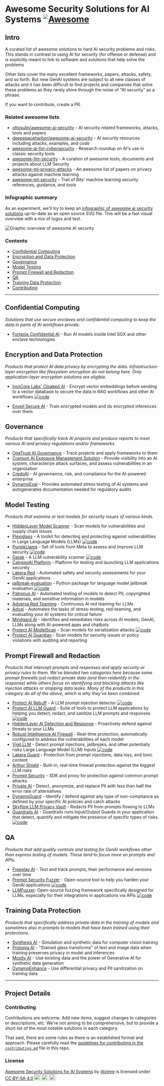# Awesome Security Solutions for AI Systems [![Awesome](https://awesome.re/badge.svg)](https://awesome.re)

## Intro

A curated list of awesome solutions to hard AI security problems and risks.  This stands in contrast to using AI for security (for offense or defense) and is explicitly meant to link to software and solutions that help solve the problems

Other lists cover the many excellent frameworks, papers, attacks, safety, and so forth.  But new GenAI systems are subject to all new classes of attacks and it has been difficult to find projects and companies that solve these problems as they rarely shine through the noise of "AI security" as a phrase.

If you want to contribute, create a PR.

### Related awesome lists

* [ottosulin/awesome-ai-security](https://github.com/ottosulin/awesome-ai-security) - AI security related frameworks, attacks, tools and papers
* [deepspaceharbor/awesome-ai-security](https://github.com/DeepSpaceHarbor/Awesome-AI-Security) - AI security resources including attacks, examples, and code
* [awesome-ai-for-cybersecurity](https://github.com/Billy1900/Awesome-AI-for-cybersecurity) - Research roundup on AI's use in classic security tools
* [awesome-llm-security](https://github.com/corca-ai/awesome-llm-security) - A curation of awesome tools, documents and projects about LLM Security
* [awesome-ml-privacy-attacks](https://github.com/stratosphereips/awesome-ml-privacy-attacks) - An awesome list of papers on privacy attacks against machine learning
* [awesome-ml-security](https://github.com/trailofbits/awesome-ml-security) - Trail of Bits' machine learning security references, guidance, and tools

### Infographic summary

As an experiment, we'll try to keep an [infographic of awesome ai security solutions](awesome-ai-security-infographic.svg) up-to-date as an open source SVG file. This will be a fast visual overview with a mix of logos and text.

![_Graphic overview of awesome AI security_](awesome-ai-security-infographic.svg)

### Contents

* [Confidential Computing](#confidential-computing)
* [Encryption and Data Protection](#encryption-and-data-protection)
* [Governance](#governance)
* [Model Testing](#model-testing)
* [Prompt Firewall and Redaction](#prompt-firewall-and-redaction)
* [QA](#qa)
* [Training Data Protection](#training-data-protection)
* [Contributing](#contributing)

------

## Confidential Computing

_Solutions that use secure enclaves and confidential computing to keep the data in parts of AI workflows private._

* [Fortanix Confidential AI](https://www.fortanix.com/platform/confidential-ai) - Run AI models inside Intel SGX and other enclave technologies

<!--
* [Opaque Systems](https://opaque.co/) - Run models in confidential compute environments

Leave here as a reminder. It seems Opaque has removed their confidential compute AI product and now has a product called Opaque Gateway that redacts and "compresses" prompts before sending on to OpenAI et al. But the product is in "waitlist" state as of May 2024 and so isn't eligible for this list. https://opaquegateway.opaque.co/

Leaving this here since they've now raised US$31M and have at least one rockstar founder, plus they were born out of a nice open source product: https://github.com/mc2-project/mc2,  so worth checking status again in awhile.
-->


## Encryption and Data Protection

_Products that protect AI data privacy by encrypting the data. Infrastructure-layer encryption like filesystem encryption do not belong here. Only application-layer encryption solutions are eligible._

* [IronCore Labs' Cloaked AI](https://ironcorelabs.com/products/cloaked-ai/) - Encrypt vector embeddings before sending to a vector database to secure the data in RAG workflows and other AI workflows [![code](https://img.shields.io/github/license/ironcorelabs/ironcore-alloy)](https://github.com/ironcorelabs/ironcore-alloy/)

* [Enveil Secure AI](https://www.enveil.com/secure-ai/) - Train encrypted models and do encrypted inferences over them

## Governance

_Products that specifically track AI projects and produce reports to meet various AI and privacy regulations and/or frameworks._

* [OneTrust AI Governance](https://www.onetrust.com/products/ai-governance/) - Track projects and apply frameworks to them
* [Cranium AI Exposure Management Solution](https://www.cranium.ai) - Provide visibility into an AI system, characterize attack surfaces, and assess vulnerabilities in an organization
* [CredoAI](https://www.credo.ai) - AI governance, risk, and compliance for the AI-powered enterprise
* [DynamoEval](https://dynamo.ai/platform/dynamoeval) - Provides automated stress testing of AI systems and autogenerates documentation needed for regulatory audits

## Model Testing

_Products that examine or test models for security issues of various kinds._

* [HiddenLayer Model Scanner](https://hiddenlayer.com/model-scanner/) - Scan models for vulnerabilities and supply chain issues
* [Plexiglass](https://github.com/kortex-labs/plexiglass) - A toolkit for detecting and protecting against vulnerabilities in Large Language Models (LLMs) [![code](https://img.shields.io/github/license/kortex-labs/plexiglass)](https://github.com/kortex-labs/plexiglass/)
* [PurpleLlama](https://github.com/facebookresearch/PurpleLlama) - Set of tools from Meta to assess and improve LLM security [![code](https://img.shields.io/github/license/facebookresearch/PurpleLlama)](https://github.com/facebookresearch/PurpleLlama/)
* [Garak](https://garak.ai/) - A LLM vulnerability scanner [![code](https://img.shields.io/github/license/leondz/garak)](https://github.com/leondz/garak/)
* [CalypsoAI Platform](https://calypsoai.com/platform/) - Platform for testing and launching LLM applications securely
* [Lakera Red](https://www.lakera.ai/ai-red-teaming) - Automated safety and security assessments for your GenAI applications
* [jailbreak-evaluation](https://github.com/controllability/jailbreak-evaluation) - Python package for language model jailbreak evaluation [![code](https://img.shields.io/github/license/controllability/jailbreak-evaluation)](https://github.com/controllability/jailbreak-evaluation/)
* [Patronus AI](https://www.patronus.ai) - Automated testing of models to detect PII, copyrighted materials, and sensitive information in models
* [Adversa Red Teaming](https://adversa.ai/ai-red-teaming-llm/) - Continuous AI red teaming for LLMs
* [Advai](https://www.advai.co.uk) - Automates the tasks of stress-testing, red-teaming, and evaluating your AI systems for critical failure
* [Mindgard AI](https://mindgard.ai) - Identifies and remediates risks across AI models, GenAI, LLMs along with AI-powered apps and chatbots
* [Protect AI ModelScan](https://protectai.com/modelscan) - Scan models for serialization attacks [![code](https://img.shields.io/github/license/protectai/modelscan)](https://github.com/protectai/modelscan)
* [Protect AI Guardian](https://protectai.com/guardian) - Scan models for security issues or policy violations with auditing and reporting

## Prompt Firewall and Redaction

_Products that intercept prompts and responses and apply security or privacy rules to them. We've blended two categories here because some prompt firewalls just redact private data (and then reidentify in the response) while others focus on identifying and blocking attacks like injection attacks or stopping data leaks. Many of the products in this category do all of the above, which is why they've been combined._

* [Protect AI Rebuff](https://playground.rebuff.ai) - A LLM prompt injection detector [![code](https://img.shields.io/github/license/protectai/rebuff)](https://github.com/protectai/rebuff/)
* [Protect AI LLM Guard](https://protectai.com/llm-guard) - Suite of tools to protect LLM applications by helping you detect, redact, and sanitize LLM prompts and responses [![code](https://img.shields.io/github/license/protectai/llm-guard)](https://github.com/protectai/llm-guard/)
* [HiddenLayer AI Detection and Response](https://hiddenlayer.com/aidr/) - Proactively defend against threats to your LLMs
* [Robust Intelligence AI Firewall](https://www.robustintelligence.com/platform/ai-firewall-guardrails) - Real-time protection, automatically configured to address the vulnerabilities of each model
* [Vigil LLM](https://github.com/deadbits/vigil-llm) - Detect prompt injections, jailbreaks, and other potentially risky Large Language Model (LLM) inputs [![code](https://img.shields.io/github/license/deadbits/vigil-llm)](https://github.com/deadbits/vigil-llm/)
* [Lakera Guard](https://www.lakera.ai/lakera-guard) - Protection from prompt injections, data loss, and toxic content
* [Arthur Shield](https://www.arthur.ai/product/shield) - Built-in, real-time firewall protection against the biggest LLM risks
* [Prompt Security](https://www.prompt.security) - SDK and proxy for protection against common prompt attacks
* [Private AI](https://www.private-ai.com) - Detect, anonymize, and replace PII with less than half the error rate of alternatives
* [DynamoGuard](https://dynamo.ai/platform/dynamoguard) - Identify / defend against any type of non-compliance as defined by your specific AI policies and catch attacks
* [Skyflow LLM Privacy Vault](https://www.skyflow.com/product/llm-privacy-vault) - Redacts PII from prompts flowing to LLMs
* [Guardrails AI](https://www.guardrailsai.com) - Guardrails runs Input/Output Guards in your application that detect, quantify and mitigate the presence of specific types of risks. [![code](https://img.shields.io/github/license/guardrails-ai/guardrails)](https://github.com/guardrails-ai/guardrails/)

## QA

_Products that add quality controls and testing for GenAI workflows other than express testing of models. These tend to focus more on prompts and APIs._

* [Freeplay AI](https://freeplay.ai) - Test and track prompts, their performance and versions over time
* [Prompt Security Fuzzer](https://www.prompt.security/fuzzer) - Open-source tool to help you harden your GenAI applications [![code](https://img.shields.io/github/license/prompt-security/ps-fuzz)](https://github.com/prompt-security/ps-fuzz/)
* [LLMFuzzer](https://github.com/mnns/LLMFuzzer): Open-source fuzzing framework specifically designed for LLMs, especially for their integrations in applications via APIs [![code](https://img.shields.io/github/license/mnns/LLMFuzzer)](https://github.com/mnns/LLMFuzzer/)

## Training Data Protection

_Products that specifically address private data in the training of models and sometimes also in prompts to models that have been trained using their protections._

* [Synthesis AI](https://synthesis.ai) - Simulation and synthetic data for computer vision training
* [Protopia AI](https://protopia.ai) - "Stained glass transforms" of text and image data when training preserves privacy in model and inferences
* [Mostly AI](https://mostly.ai) - Use existing data and the power of Generative AI for synthetic data generation
* [DynamoEnhance](https://dynamo.ai/platform/dynamoenhance) - Use differential privacy and PII sanitization on training data


<!-- 

## To review

* [Bosch AIShield](https://www.boschaishield.com) - I can't figure out what this actually does or where to put it

-->

------

## Project Details
### Contributing

Contributions are welcome.  Add new items, suggest changes to categories or descriptions, etc. We're not aiming to be comprehensive, but to provide a short list of the most notable solutions in each category.

That said, there are some rules as there is an established format and approach. Please carefully read the [guidelines for contributing in the `contributing.md`](./contributing.md) file in this repo.

### License

<p xmlns:cc="http://creativecommons.org/ns#" xmlns:dct="http://purl.org/dc/terms/"><a property="dct:title" rel="cc:attributionURL" href="https://github.com/zmre/awesome-security-for-ai">Awesome Security Solutions for AI Systems</a> by <a rel="cc:attributionURL dct:creator" property="cc:attributionName" href="https://github.com/zmre">@zmre</a> is licensed under <a href="https://creativecommons.org/licenses/by-sa/4.0/?ref=chooser-v1" target="_blank" rel="license noopener noreferrer" style="display:inline-block;">CC BY-SA 4.0<img style="height:22px!important;margin-left:3px;vertical-align:text-bottom;" src="https://mirrors.creativecommons.org/presskit/icons/cc.svg?ref=chooser-v1" alt=""><img style="height:22px!important;margin-left:3px;vertical-align:text-bottom;" src="https://mirrors.creativecommons.org/presskit/icons/by.svg?ref=chooser-v1" alt=""><img style="height:22px!important;margin-left:3px;vertical-align:text-bottom;" src="https://mirrors.creativecommons.org/presskit/icons/sa.svg?ref=chooser-v1" alt=""></a></p>
